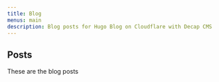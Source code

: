 ```yaml
---
title: Blog
menus: main
description: Blog posts for Hugo Blog on Cloudflare with Decap CMS
---
```


## Posts

These are the blog posts
